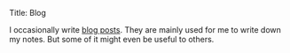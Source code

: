 Title: Blog

I occasionally write [blog posts](https://lukaswoodtli.github.io/blog_index.html). They are mainly used for me to write down my notes. But some of it might even be useful to others.

